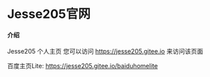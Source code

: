 # Jesse205官网

#### 介绍
Jesse205 个人主页
您可以访问 https://jesse205.gitee.io 来访问该页面

百度主页Lite: https://jesse205.gitee.io/baiduhomelite
